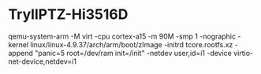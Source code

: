 # TryllPTZ-Hi3516D

qemu-system-arm -M virt -cpu cortex-a15 -m 90M -smp 1 -nographic -kernel linux/linux-4.9.37/arch/arm/boot/zImage -initrd tcore.rootfs.xz -append "panic=5 root=/dev/ram init=/init" -netdev user,id=i1 -device virtio-net-device,netdev=i1


